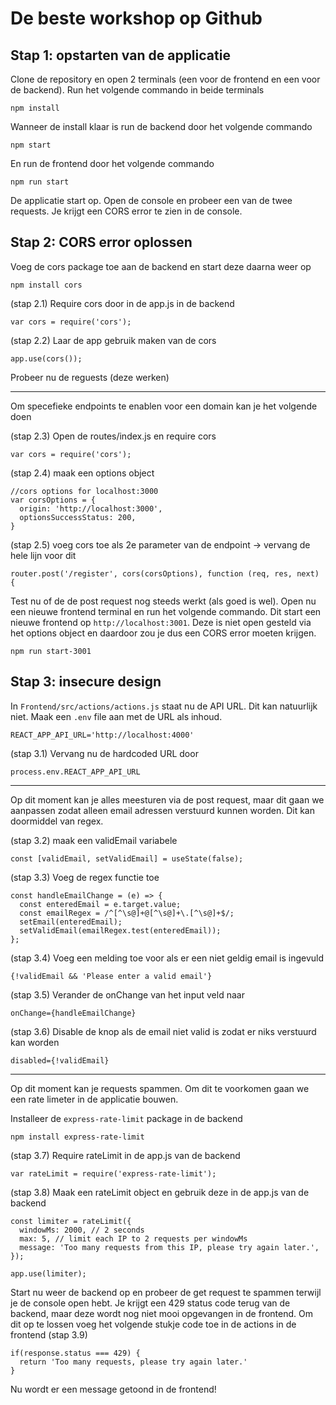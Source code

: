 # De beste workshop op Github

## Stap 1: opstarten van de applicatie

Clone de repository en open 2 terminals (een voor de frontend en een voor de backend). Run het volgende commando in beide terminals
```
npm install
```

Wanneer de install klaar is run de backend door het volgende commando
```
npm start
```

En run de frontend door het volgende commando
```
npm run start
```

De applicatie start op. Open de console en probeer een van de twee requests. Je krijgt een CORS error te zien in de console.

## Stap 2: CORS error oplossen

Voeg de cors package toe aan de backend en start deze daarna weer op
```
npm install cors
```

(stap 2.1) Require cors door in de app.js in de backend
```
var cors = require('cors');
```

(stap 2.2) Laar de app gebruik maken van de cors
```
app.use(cors());
```

Probeer nu de reguests (deze werken)

---

Om specefieke endpoints te enablen voor een domain kan je het volgende doen

(stap 2.3) Open de routes/index.js en require cors
```
var cors = require('cors');
```

(stap 2.4) maak een options object
```
//cors options for localhost:3000
var corsOptions = {
  origin: 'http://localhost:3000',
  optionsSuccessStatus: 200,
}
```

(stap 2.5) voeg cors toe als 2e parameter van de endpoint -> vervang de hele lijn voor dit
```
router.post('/register', cors(corsOptions), function (req, res, next) {
```

Test nu of de de post request nog steeds werkt (als goed is wel). Open nu een nieuwe frontend terminal en run het volgende commando. Dit start een nieuwe frontend op `http://localhost:3001`. Deze is niet open gesteld via het options object en daardoor zou je dus een CORS error moeten krijgen.
```
npm run start-3001
``` 

## Stap 3: insecure design

In ```Frontend/src/actions/actions.js``` staat nu de API URL. Dit kan natuurlijk niet. Maak een ```.env``` file aan met de URL als inhoud.
```
REACT_APP_API_URL='http://localhost:4000'
```

(stap 3.1) Vervang nu de hardcoded URL door 
```
process.env.REACT_APP_API_URL
```

---

Op dit moment kan je alles meesturen via de post request, maar dit gaan we aanpassen zodat alleen email adressen verstuurd kunnen worden. Dit kan doormiddel van regex.

(stap 3.2) maak een validEmail variabele
```
const [validEmail, setValidEmail] = useState(false);
```

(stap 3.3) Voeg de regex functie toe
```
const handleEmailChange = (e) => {
  const enteredEmail = e.target.value;
  const emailRegex = /^[^\s@]+@[^\s@]+\.[^\s@]+$/;
  setEmail(enteredEmail);
  setValidEmail(emailRegex.test(enteredEmail));
};
```

(stap 3.4) Voeg een melding toe voor als er een niet geldig email is ingevuld
```
{!validEmail && 'Please enter a valid email'}
```

(stap 3.5) Verander de onChange van het input veld naar
```
onChange={handleEmailChange}
```

(stap 3.6) Disable de knop als de email niet valid is zodat er niks verstuurd kan worden
```
disabled={!validEmail}
```

---

Op dit moment kan je requests spammen. Om dit te voorkomen gaan we een rate limeter in de applicatie bouwen.

Installeer de ```express-rate-limit``` package in de backend
```
npm install express-rate-limit
```

(stap 3.7) Require rateLimit in de app.js van de backend
```
var rateLimit = require('express-rate-limit');
```

(stap 3.8) Maak een rateLimit object en gebruik deze in de app.js van de backend
```
const limiter = rateLimit({
  windowMs: 2000, // 2 seconds
  max: 5, // limit each IP to 2 requests per windowMs
  message: 'Too many requests from this IP, please try again later.',
});

app.use(limiter);
```

Start nu weer de backend op en probeer de get request te spammen terwijl je de console open hebt. Je krijgt een 429 status code terug van de backend, maar deze wordt nog niet mooi opgevangen in de frontend. Om dit op te lossen voeg het volgende stukje code toe in de actions in de frontend (stap 3.9)
```
if(response.status === 429) {
  return 'Too many requests, please try again later.'
}
```

Nu wordt er een message getoond in de frontend!
